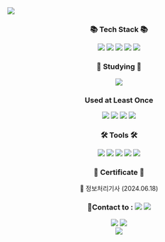 <!--
**jhong810/jhong810** is a ✨ _special_ ✨ repository because its `README.md` (this file) appears on your GitHub profile.

Here are some ideas to get you started:

- 🔭 I’m currently working on ...
- 🌱 I’m currently learning ...
- 👯 I’m looking to collaborate on ...
- 🤔 I’m looking for help with ...
- 💬 Ask me about ...
- 📫 How to reach me: ...
- 😄 Pronouns: ...
- ⚡ Fun fact: ...
-->

<img src="https://capsule-render.vercel.app/api?type=waving&color=0:FFDCE1,50:DFDFFF,100:8AB8FF&height=170&section=header&text=Jhong&fontSize=65&animation=fadeIn&fontAlignY=38&fontColor=FFFFFF"/>

<div align=center>
  	<h3>📚 Tech Stack 📚</h3>
  		<img src="https://img.shields.io/badge/HTML5-E34F26?style=flat&logo=html5&logoColor=white"/>
  		<img src="https://img.shields.io/badge/CSS3-1572B6?style=flat&logo=css3&logoColor=white"/>
  		<img src="https://img.shields.io/badge/JavaScript-F7DF1E?style=flat&logo=JavaScript&logoColor=white"/>
  		<img src="https://img.shields.io/badge/Java-ED8B00?style=flat&logo=openjdk&lgoColor=white"/>
  		<img src="https://img.shields.io/badge/Android-34A853?style=flat&logo=Android&logoColor=white"/>  
</div>
<div align=center>
  	<h3>📖 Studying 📖</h3>
  	<img src="https://img.shields.io/badge/React-61DAFB?style=flat&logo=React&logoColor=white"/>
</div>
<div align=center>
  	<h3> Used at Least Once</h3>
  	<img src="https://img.shields.io/badge/C-00599C?style=flat&logo=c&logoColor=white"/>
  	<img src="https://img.shields.io/badge/Python-3776AB?style=flat&logo=python&logoColor=white"/>
	<img src="https://img.shields.io/badge/MySQL-00000F?style=flat&logo=mysql&logoColor=white"/>
  	<img src="https://img.shields.io/badge/Vue.js-4FC08D?style=flat&logo=Vue.js&logoColor=white"/>
</div>
<div align=center>
	<h3>🛠 Tools 🛠</h3>
	<img src="https://img.shields.io/badge/Visual%20Studio%20Code-007ACC?style=flat&logo=VisualStudioCode&logoColor=white"/>
	<img src="https://img.shields.io/badge/Eclipse%20IDE-2C2255?style=flat&logo=EclipseIDE&logoColor=white"/>
	<img src="https://img.shields.io/badge/Android Studio-3DDC84?style=flat&logo=AndroidStudio&logoColor=white"/>
	<img src="https://img.shields.io/badge/GitHub-181717?style=flat&logo=GitHub&logoColor=white"/>
    	<img src="https://img.shields.io/badge/Git-F05032?style=flat&logo=Git&logoColor=white"/>
</div>

<div align=center>
  	<h3>📜 Certificate 📜</h3>
   	<p>🔘 정보처리기사 (2024.06.18)</p>
</div>

<div align=center>
  	<h3>📲Contact to : 
		<a href="https://open.kakao.com/o/si7rb2zg"><img src="https://img.shields.io/badge/KakaoTalk-FFCD00?style=flat&logo=KakaoTalk&logoColor=white"/></a>
		<a href="https://www.instagram.com/jxxh0ng/"><img src="https://img.shields.io/badge/Instagram-E4405F?style=flat&logo=Instagram&logoColor=white"/></a>
	</h3>
</div>

<div align=center>
	<div>
  		<img src="https://github-readme-stats.vercel.app/api?username=jhong810"/>
		<img src="https://github-readme-stats.vercel.app/api/top-langs/?username=jhong810&layout=compact"/>
	</div>
	<img src="http://mazassumnida.wtf/api/v2/generate_badge?boj=jhong810"/>
</div>
